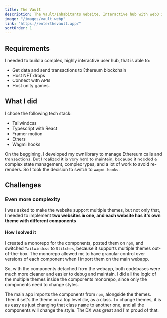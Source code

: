 ```yaml
---
title: The Vault
description: The Vault/Inhabitants website. Interactive hub with web3 integration, games, and NFT drops.
image: "/images/vault.webp"
link: "https://enterthevault.app/"
sortOrder: 1
---
```


## Requirements
I needed to build a complex, highly interactive user hub, that is able to:

- Get data and send transactions to Ethereum blockchain
- Host NFT drops
- Connect with APIs
- Host unity games.

## What I did
I chose the following tech stack:

- Tailwindcss
- Typescript with React
- Framer motion
- Ethers
- Wagmi hooks

On the beggining, I developed my own library to manage Ethereum calls and transactions. But I realized it is very hard to maintain, because it needed a complex state management, complex types, and a lot of work to avoid re-renders. So I took the decision to switch to `wagmi-hooks`.

## Challenges
### Even more complexity
I was asked to make the website support multiple themes, but not only that, I needed to implement **two websites in one, and each website has it's own theme with different components**

#### How I solved it
I created a monorepo for the components, posted them on `npm`, and switched `Tailwindcss` to `Stitches`, because it supports multiple themes out-of-the-box. The monorepo allowed me to have granular control over versions of each component when I import them on the main webapp.

So, with the components detached from the webapp, both codebases were much more cleaner and easier to debug and maintain. I did all the logic of the multiple themes inside the components monorepo, since only the components need to change styles.

The main app imports the components from `npm`, alongside the themes. Then it set's the theme on a top level div, as a class. To change themes, it is as easy as just changing that class name to another one, and all the components will change the style. The DX was great and I'm proud of that.
